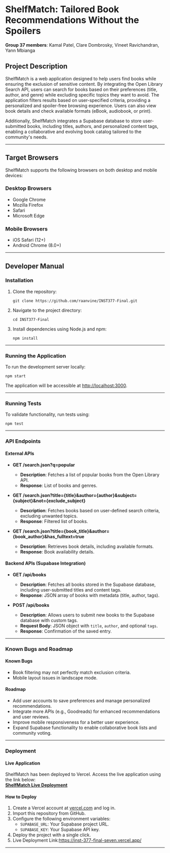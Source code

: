 # ShelfMatch: Tailored Book Recommendations Without the Spoilers

**Group 37 members**: Kamal Patel, Clare Dombrosky, Vineet Ravichandran, Yann Mbianga

## Project Description
ShelfMatch is a web application designed to help users find books while ensuring the exclusion of sensitive content. By integrating the Open Library Search API, users can search for books based on their preferences (title, author, and genre) while excluding specific topics they want to avoid. The application filters results based on user-specified criteria, providing a personalized and spoiler-free browsing experience. Users can also view book details and check available formats (eBook, audiobook, or print).

Additionally, ShelfMatch integrates a Supabase database to store user-submitted books, including titles, authors, and personalized content tags, enabling a collaborative and evolving book catalog tailored to the community's needs.

---

## Target Browsers
ShelfMatch supports the following browsers on both desktop and mobile devices:

### Desktop Browsers
- Google Chrome
- Mozilla Firefox
- Safari
- Microsoft Edge

### Mobile Browsers
- iOS Safari (12+)
- Android Chrome (8.0+)

---

## Developer Manual

### Installation
1. Clone the repository:
   ```terminal
   git clone https://github.com/raanvine/INST377-Final.git
   ```
2. Navigate to the project directory:
   ```terminal
   cd INST377-Final
   ```
3. Install dependencies using Node.js and npm:
   ```terminal
   npm install
   ```

---

### Running the Application
To run the development server locally:
```terminal
npm start
```
The application will be accessible at [http://localhost:3000](http://localhost:3000).

---

### Running Tests
To validate functionality, run tests using:
```terminal
npm test
```

---

### API Endpoints

#### External APIs
- **GET /search.json?q=popular**  
  - **Description**: Fetches a list of popular books from the Open Library API.  
  - **Response**: List of books and genres.  

- **GET /search.json?title={title}&author={author}&subject={subject}&not={exclude_subject}**  
  - **Description**: Fetches books based on user-defined search criteria, excluding unwanted topics.  
  - **Response**: Filtered list of books.  

- **GET /search.json?title={book_title}&author={book_author}&has_fulltext=true**  
  - **Description**: Retrieves book details, including available formats.  
  - **Response**: Book availability details.  

#### Backend APIs (Supabase Integration)
- **GET /api/books**  
  - **Description**: Fetches all books stored in the Supabase database, including user-submitted titles and content tags.  
  - **Response**: JSON array of books with metadata (title, author, tags).  

- **POST /api/books**  
  - **Description**: Allows users to submit new books to the Supabase database with custom tags.  
  - **Request Body**: JSON object with `title`, `author`, and optional `tags`.  
  - **Response**: Confirmation of the saved entry.

---

### Known Bugs and Roadmap

#### Known Bugs
- Book filtering may not perfectly match exclusion criteria.  
- Mobile layout issues in landscape mode.  

#### Roadmap
- Add user accounts to save preferences and manage personalized recommendations.  
- Integrate more APIs (e.g., Goodreads) for enhanced recommendations and user reviews.  
- Improve mobile responsiveness for a better user experience.  
- Expand Supabase functionality to enable collaborative book lists and community voting.

---

### Deployment

#### Live Application
ShelfMatch has been deployed to Vercel. Access the live application using the link below:  
**[ShelfMatch Live Deployment](https://shelfmatch.vercel.app)**   

#### How to Deploy
1. Create a Vercel account at [vercel.com](https://vercel.com) and log in.  
2. Import this repository from GitHub.  
3. Configure the following environment variables:  
   - `SUPABASE_URL`: Your Supabase project URL.  
   - `SUPABASE_KEY`: Your Supabase API key.  
4. Deploy the project with a single click.
5. Live Deployment Link:https://inst-377-final-seven.vercel.app/


---

